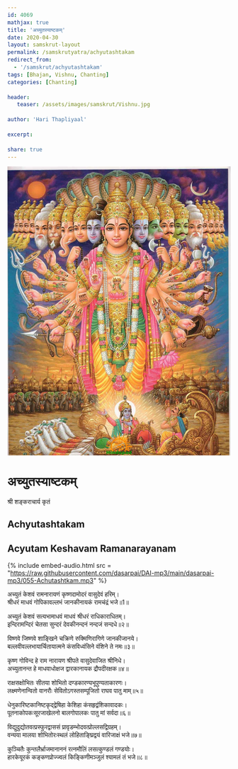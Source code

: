 ```yaml
---    
id: 4069    
mathjax: true    
title: 'अच्युतस्याष्टकम्'    
date: 2020-04-30    
layout: samskrut-layout 
permalink: /samskrutyatra/achyutashtakam
redirect_from: 
  - '/samskrut/achyutashtakam'
tags: [Bhajan, Vishnu, Chanting]
categories: [Chanting]
    
header:    
   teaser: /assets/images/samskrut/Vishnu.jpg    
    
author: 'Hari Thapliyaal'    
    
excerpt:    
    
share: true    
---    
```

    
![](/assets/images/samskrut/Vishnu.jpg)    
    
# अच्युतस्याष्टकम्    
श्री शङ्कराचार्य कृतं    
    
## Achyutashtakam     
    
## Acyutam Keshavam Ramanarayanam    
    
{% include embed-audio.html src = "https://raw.githubusercontent.com/dasarpai/DAI-mp3/main/dasarpai-mp3/055-Achutashtkam.mp3" %}     
    
अच्युतं केशवं रामनारायणं कृष्णदामोदरं वासुदेवं हरिम्।    
श्रीधरं माधवं गोपिकावल्लभं जानकीनायकं रामचंद्रं भजे॥1॥    
    
अच्युतं केशवं सत्यभामाधवं माधवं श्रीधरं राधिकाराधितम्।    
इन्दिरामन्दिरं चेतसा सुन्दरं देवकीनन्दनं नन्दजं सन्दधे॥२॥    
    
विष्णवे जिष्णवे शाङ्खिने चक्रिणे रुक्मिणिरागिणे जानकीजानये।    
बल्लवीवल्लभायार्चितायात्मने कंसविध्वंसिने वंशिने ते नमः॥३॥    
    
कृष्ण गोविन्द हे राम नारायण श्रीपते वासुदेवाजित श्रीनिधे।    
अच्युतानन्त हे माधवाधोक्षज द्वारकानायक द्रौपदीरक्षक॥४॥    
    
राक्षसक्षोभितः सीतया शोभितो दण्डकारण्यभूपुण्यताकारणः।    
लक्ष्मणेनान्वितो वानरौः सेवितोऽगस्तसम्पूजितो राघव पातु माम्॥५॥    
    
धेनुकारिष्टकानिष्टकृद्द्वेषिहा केशिहा कंसहृद्वंशिकावादकः।    
पूतनाकोपकःसूरजाखेलनो बालगोपालकः पातु मां सर्वदा॥६॥    
    
विद्युदुद्योतवत्प्रस्फुरद्वाससं प्रावृडम्भोदवत्प्रोल्लसद्विग्रहम्।    
वन्यया मालया शोभितोरःस्थलं लोहिताङ्घ्रिद्वयं वारिजाक्षं भजे॥७॥    
    
कुञ्चितैः कुन्तलैर्भ्राजमानाननं रत्नमौलिं लसत्कुण्डलं गण्डयोः।    
हारकेयूरकं कङ्कणप्रोज्ज्वलं किङ्किणीमञ्जुलं श्यामलं तं भजे॥८॥    
    
